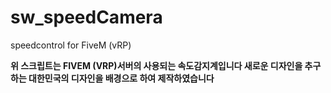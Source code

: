 # sw_speedCamera
speedcontrol for FiveM (vRP)


**위 스크립트는 FIVEM (VRP)서버의 사용되는 속도감지계입니다 새로운 디자인을 추구하는 대한민국의 디자인을 배경으로 하여 제작하였습니다**
